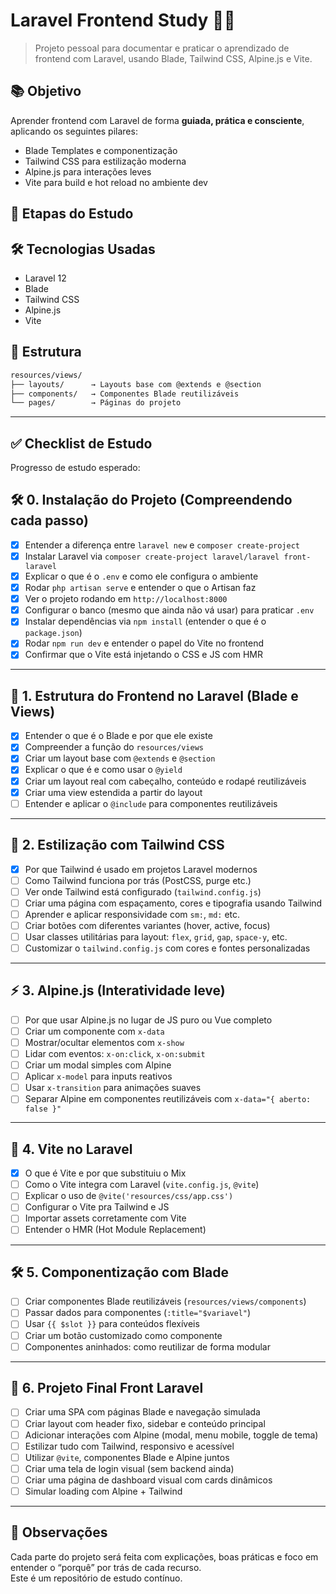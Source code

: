 
# Laravel Frontend Study 🧠🎨

> Projeto pessoal para documentar e praticar o aprendizado de frontend com Laravel, usando Blade, Tailwind CSS, Alpine.js e Vite.

## 📚 Objetivo

Aprender frontend com Laravel de forma **guiada, prática e consciente**, aplicando os seguintes pilares:

- Blade Templates e componentização
- Tailwind CSS para estilização moderna
- Alpine.js para interações leves
- Vite para build e hot reload no ambiente dev

## 🚀 Etapas do Estudo

## 🛠 Tecnologias Usadas

- Laravel 12
- Blade
- Tailwind CSS
- Alpine.js
- Vite

## 🧱 Estrutura

```bash
resources/views/
├── layouts/      → Layouts base com @extends e @section
├── components/   → Componentes Blade reutilizáveis
└── pages/        → Páginas do projeto
```

---

## ✅ Checklist de Estudo

Progresso de estudo esperado:

## 🛠️ 0. Instalação do Projeto (Compreendendo cada passo)

- [x] Entender a diferença entre `laravel new` e `composer create-project`
- [x] Instalar Laravel via `composer create-project laravel/laravel front-laravel`
- [x] Explicar o que é o `.env` e como ele configura o ambiente
- [x] Rodar `php artisan serve` e entender o que o Artisan faz
- [x] Ver o projeto rodando em `http://localhost:8000`
- [x] Configurar o banco (mesmo que ainda não vá usar) para praticar `.env`
- [x] Instalar dependências via `npm install` (entender o que é o `package.json`)
- [x] Rodar `npm run dev` e entender o papel do Vite no frontend
- [x] Confirmar que o Vite está injetando o CSS e JS com HMR

---

## 📁 1. Estrutura do Frontend no Laravel (Blade e Views)

- [x] Entender o que é o Blade e por que ele existe
- [x] Compreender a função do `resources/views`
- [x] Criar um layout base com `@extends` e `@section`
- [x] Explicar o que é e como usar o `@yield`
- [x] Criar um layout real com cabeçalho, conteúdo e rodapé reutilizáveis
- [x] Criar uma view estendida a partir do layout
- [ ] Entender e aplicar o `@include` para componentes reutilizáveis

---

## 🎨 2. Estilização com Tailwind CSS

- [x] Por que Tailwind é usado em projetos Laravel modernos
- [ ] Como Tailwind funciona por trás (PostCSS, purge etc.)
- [ ] Ver onde Tailwind está configurado (`tailwind.config.js`)
- [ ] Criar uma página com espaçamento, cores e tipografia usando Tailwind
- [ ] Aprender e aplicar responsividade com `sm:`, `md:` etc.
- [ ] Criar botões com diferentes variantes (hover, active, focus)
- [ ] Usar classes utilitárias para layout: `flex`, `grid`, `gap`, `space-y`, etc.
- [ ] Customizar o `tailwind.config.js` com cores e fontes personalizadas

---

## ⚡ 3. Alpine.js (Interatividade leve)

- [ ] Por que usar Alpine.js no lugar de JS puro ou Vue completo
- [ ] Criar um componente com `x-data`
- [ ] Mostrar/ocultar elementos com `x-show`
- [ ] Lidar com eventos: `x-on:click`, `x-on:submit`
- [ ] Criar um modal simples com Alpine
- [ ] Aplicar `x-model` para inputs reativos
- [ ] Usar `x-transition` para animações suaves
- [ ] Separar Alpine em componentes reutilizáveis com `x-data="{ aberto: false }"`

---

## 🚀 4. Vite no Laravel

- [x] O que é Vite e por que substituiu o Mix
- [ ] Como o Vite integra com Laravel (`vite.config.js`, `@vite`)
- [ ] Explicar o uso de `@vite('resources/css/app.css')`
- [ ] Configurar o Vite pra Tailwind e JS
- [ ] Importar assets corretamente com Vite
- [ ] Entender o HMR (Hot Module Replacement)

---

## 🛠️ 5. Componentização com Blade

- [ ] Criar componentes Blade reutilizáveis (`resources/views/components`)
- [ ] Passar dados para componentes (`:title="$variavel"`)
- [ ] Usar `{{ $slot }}` para conteúdos flexíveis
- [ ] Criar um botão customizado como componente
- [ ] Componentes aninhados: como reutilizar de forma modular

---

## 🧩 6. Projeto Final Front Laravel

- [ ] Criar uma SPA com páginas Blade e navegação simulada
- [ ] Criar layout com header fixo, sidebar e conteúdo principal
- [ ] Adicionar interações com Alpine (modal, menu mobile, toggle de tema)
- [ ] Estilizar tudo com Tailwind, responsivo e acessível
- [ ] Utilizar `@vite`, componentes Blade e Alpine juntos
- [ ] Criar uma tela de login visual (sem backend ainda)
- [ ] Criar uma página de dashboard visual com cards dinâmicos
- [ ] Simular loading com Alpine + Tailwind

---

## 📌 Observações

Cada parte do projeto será feita com explicações, boas práticas e foco em entender o “porquê” por trás de cada recurso.  
Este é um repositório de estudo contínuo.
